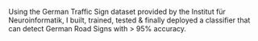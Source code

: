 Using the German Traffic Sign dataset provided by the Institut für Neuroinformatik, I built, trained, tested & finally deployed a classifier that can detect German Road Signs with > 95% accuracy.
